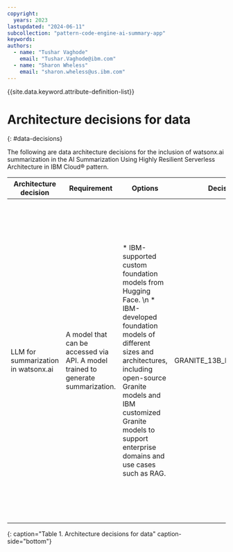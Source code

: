 ```yaml
---
copyright:
  years: 2023
lastupdated: "2024-06-11"
subcollection: "pattern-code-engine-ai-summary-app"
keywords:
authors:
  - name: "Tushar Vaghode"
    email: "Tushar.Vaghode@ibm.com"
  - name: "Sharon Wheless"
    email: "sharon.wheless@us.ibm.com"
---
```


{{site.data.keyword.attribute-definition-list}}

# Architecture decisions for data
{: #data-decisions}

The following are data architecture decisions for the inclusion of watsonx.ai summarization in the AI Summarization Using Highly Resilient Serverless Architecture in IBM Cloud® pattern.

| **Architecture decision**           | **Requirement**           | **Options**       | **Decision**      | **Rationale**         |
|-------------------------------------|---------------------------|-------------------|-------------------|-----------------------|
| LLM for summarization in watsonx.ai | A model that can be accessed via API. A model trained to generate summarization. | * IBM-supported custom foundation models from Hugging Face. \n * IBM-developed foundation models of different sizes and architectures, including open-source Granite models and IBM customized Granite models to support enterprise domains and use cases such as RAG. | GRANITE_13B_INSTRUCT_V2 | * IBM Developed foundation model \n * Supports Q&A, summarization, classification, generation, extraction and RAG tasks. \n * Note:  Model selection is a matter of taste and the requirements. Select a generative foundation model that best fits your needs. After you have a short list of models for your use case, systematically test the models by using prompt engineering techniques to see which ones consistently return the desired results. |
{: caption="Table 1. Architecture decisions for data" caption-side="bottom"}
